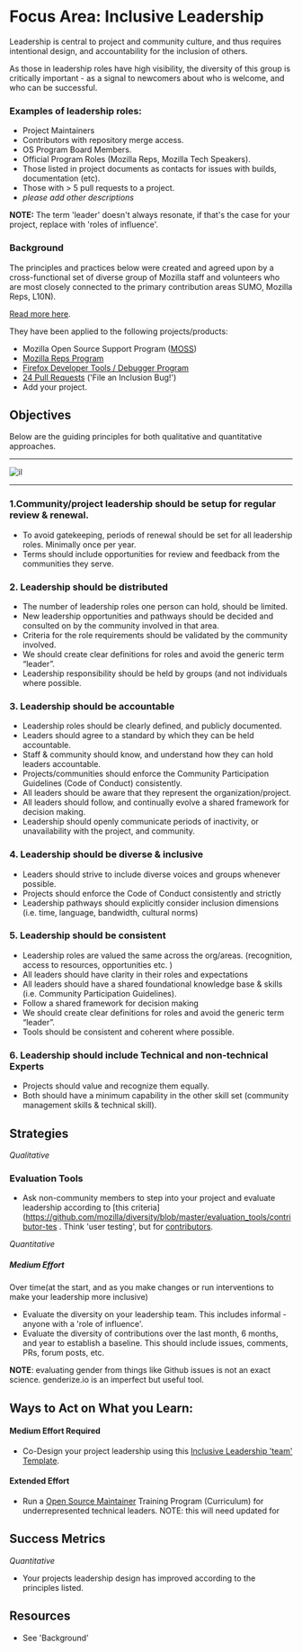 # Focus Area: Inclusive Leadership


Leadership is central to project and community culture, and thus requires intentional design, and accountability for the inclusion of others.   

As those in leadership roles have high visibility, the diversity of this group is critically important  - as a signal to newcomers about who is welcome, and who can be successful.  

### Examples of leadership roles:

* Project Maintainers
* Contributors with repository merge access.
* OS Program Board Members.
* Official Program Roles (Mozilla Reps, Mozilla Tech Speakers).
* Those listed in project documents as contacts for issues with builds, documentation (etc).
* Those with > 5 pull requests to a project.
* *please add other descriptions*

**NOTE:** The term 'leader' doesn't always resonate, if that's the case for your project, replace with 'roles of influence'.

### Background

The principles and practices below were created and agreed upon by a cross-functional set of diverse group of Mozilla staff and volunteers who are most closely connected to the primary contribution areas SUMO, Mozilla Reps, L10N).

[Read more here](https://wiki.mozilla.org/Volunteer_leadership_principles).

They have been applied to the following projects/products:

* Mozilla Open Source Support Program ([MOSS](https://www.mozilla.org/en-US/moss/))
* [Mozilla Reps Program](https://blog.mozilla.org/mozillareps/2018/10/10/community-coordinator-role/)
* [Firefox Developer Tools / Debugger Program](https://github.com/firefox-devtools/debugger/blob/aa827095d86475f816017ff35d6f9c2e83cf7b9b/docs/community-team.md)
* [24 Pull Requests](https://24pullrequests.com/) ('File an Inclusion Bug!')
* Add your project.


## Objectives

Below are the guiding principles for both qualitative and quantitative approaches.

----

![il](https://mozilla.github.io/maintainer-cohort/img/il.png)

----

### 1.Community/project leadership should be setup for regular review & renewal.

* To avoid gatekeeping, periods of renewal should be set for all leadership roles. Minimally once per year.
* Terms should include opportunities for review and feedback from the communities they serve.

### 2. Leadership should be distributed

* The number of leadership roles one person can hold, should be limited.
* New leadership opportunities and pathways should be decided and consulted on by the community involved in that area.
* Criteria for the role requirements should be validated by the community involved.
* We should create clear definitions for roles and avoid the generic term “leader”.  
* Leadership responsibility should be held by groups (and not individuals where possible.

### 3. Leadership should be accountable

* Leadership roles should be clearly defined, and publicly documented.
* Leaders should agree to a standard by which they can be held accountable.
* Staff & community should know, and understand how they can  hold leaders accountable.
* Projects/communities should enforce the Community Participation Guidelines (Code of Conduct) consistently.
* All leaders should be aware that they represent the organization/project.
* All leaders should follow, and continually evolve a shared framework for decision making.
* Leadership should openly communicate periods of inactivity, or unavailability with the project, and community.

### 4. Leadership should be diverse & inclusive

* Leaders should strive to include diverse voices and groups whenever possible.
* Projects should enforce the Code of Conduct consistently and strictly
* Leadership pathways should explicitly consider inclusion dimensions (i.e. time, language, bandwidth, cultural norms)

### 5. Leadership should be consistent

* Leadership roles are valued the same across the org/areas. (recognition, access to resources, opportunities etc. )
* All leaders should have clarity in their roles and expectations
* All leaders should have a shared foundational knowledge base & skills (i.e. Community Participation Guidelines).
* Follow a shared framework for decision making
* We should create clear definitions for roles and avoid the generic term “leader”.
* Tools should be consistent and coherent where possible.

### 6. Leadership should include Technical and  non-technical Experts

* Projects should value and recognize them equally.
* Both should have a minimum capability in the other skill set (community management skills & technical skill).

##  Strategies

_Qualitative_

### Evaluation Tools

- Ask non-community members to step into your project and evaluate leadership according to [this criteria](https://github.com/mozilla/diversity/blob/master/evaluation_tools/contributor-tes . Think 'user testing', but for [contributors](https://medium.com/@sunnydeveloper/technical-volunteer-needed-help-me-find-inclusivity-bugs-b13644bf583a). 


_Quantitative_

##### Medium Effort

Over time(at the start, and as you make changes or run interventions to make your leadership more inclusive)

  - Evaluate the diversity on your leadership team.  This includes informal - anyone with a 'role of influence'.
  - Evaluate the diversity of contributions over the last month, 6 months, and year to establish a baseline.  This should include issues, comments, PRs, forum posts, etc.

**NOTE**: evaluating gender from things like Github issues is not an exact science. genderize.io is an imperfect but useful tool.

## Ways to Act on What you Learn:

#### Medium Effort Required

- Co-Design your project leadership using this [Inclusive Leadership 'team' Template](https://github.com/mozilla/diversity/blob/1d0033201b68de3ed14357d1846ded168c688dd1/leadership/inclusive-leadership-template.md).

#### Extended Effort

- Run a [Open Source Maintainer](https://mozilla.github.io/maintainer-cohort/) Training Program (Curriculum) for underrepresented technical leaders.  NOTE: this will need updated for

## Success Metrics

_Quantitative_

- Your projects leadership design has improved according to the principles listed.


## Resources

- See 'Background'
